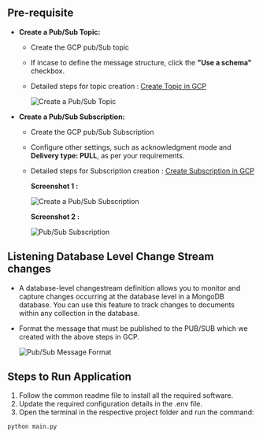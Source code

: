 ## Pre-requisite
- **Create a Pub/Sub Topic:**
  * Create the GCP pub/Sub topic
  * If incase to define the message structure, click the **"Use a schema"** checkbox.
  * Detailed steps for topic creation : [Create Topic in GCP](https://cloud.google.com/pubsub/docs/create-topic)

    ![Create a Pub/Sub Topic](https://github.com/mongodb-partners/MongoDb-BigQuery-Workshops/assets/109083730/506f1cb3-835f-4023-b258-2670b91ff409)

- **Create a Pub/Sub Subscription:**
  * Create the GCP pub/Sub Subscription
  * Configure other settings, such as acknowledgment mode and **Delivery type: PULL**, as per your requirements.
  * Detailed steps for Subscription creation : [Create Subscription in GCP](https://cloud.google.com/pubsub/docs/create-subscription)

    **Screenshot 1 :**
  
    ![Create a Pub/Sub Subscription](https://github.com/mongodb-partners/MongoDb-BigQuery-Workshops/assets/109083730/d45a5719-58af-4a29-ad71-14bc1d4aa9fa)

    **Screenshot 2 :**
  
    ![Pub/Sub Subscription](https://github.com/mongodb-partners/MongoDb-BigQuery-Workshops/assets/109083730/5165a2ba-306f-46de-994e-5a30fa41860b)

## Listening Database Level Change Stream changes
- A database-level changestream definition allows you to monitor and capture changes occurring at the database level in a MongoDB database. You can use this feature to track changes to documents within any collection in the database.

- Format the message that must be published to the PUB/SUB which we created with the above steps in GCP.
  
  ![Pub/Sub Message Format](https://github.com/mongodb-partners/MongoDb-BigQuery-Workshops/assets/109083730/7304e18c-661a-414f-90b8-3d793b1855b0)

## Steps to Run Application
1. Follow the common readme file to install all the required software.
2. Update the required configuration details in the .env file.
3. Open the terminal in the respective project folder and run the command:
```bash
python main.py

